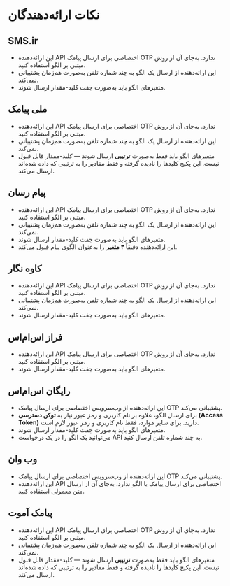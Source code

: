 # نکات ارائه‌دهندگان

## SMS.ir

- این ارائه‌دهنده API اختصاصی برای ارسال پیامک OTP ندارد. به‌جای آن از روش مبتنی بر الگو استفاده کنید.
- این ارائه‌دهنده از ارسال یک الگو به چند شماره تلفن به‌صورت هم‌زمان پشتیبانی نمی‌کند.
- متغیرهای الگو باید به‌صورت جفت کلید-مقدار ارسال شوند.

## ملی پیامک

- این ارائه‌دهنده API اختصاصی برای ارسال پیامک OTP ندارد. به‌جای آن از روش مبتنی بر الگو استفاده کنید.
- این ارائه‌دهنده از ارسال یک الگو به چند شماره تلفن به‌صورت هم‌زمان پشتیبانی نمی‌کند.
- متغیرهای الگو باید فقط به‌صورت **ترتیبی** ارسال شوند — کلید-مقدار قابل قبول نیست. این پکیج کلیدها را نادیده گرفته و فقط مقادیر را به ترتیبی که داده شده‌اند ارسال می‌کند.

## پیام رسان

- این ارائه‌دهنده API اختصاصی برای ارسال پیامک OTP ندارد. به‌جای آن از روش مبتنی بر الگو استفاده کنید.
- این ارائه‌دهنده از ارسال یک الگو به چند شماره تلفن به‌صورت هم‌زمان پشتیبانی نمی‌کند.
- متغیرهای الگو باید به‌صورت جفت کلید-مقدار ارسال شوند.
- این ارائه‌دهنده دقیقاً **۳ متغیر** را به‌عنوان الگوی پیام قبول می‌کند.

## کاوه نگار

- این ارائه‌دهنده API اختصاصی برای ارسال پیامک OTP ندارد. به‌جای آن از روش مبتنی بر الگو استفاده کنید.
- این ارائه‌دهنده از ارسال یک الگو به چند شماره تلفن به‌صورت هم‌زمان پشتیبانی نمی‌کند.
- متغیرهای الگو باید به‌صورت جفت کلید-مقدار ارسال شوند.

## فراز اس‌ام‌اس

- این ارائه‌دهنده API اختصاصی برای ارسال پیامک OTP ندارد. به‌جای آن از روش مبتنی بر الگو استفاده کنید.
- متغیرهای الگو باید به‌صورت جفت کلید-مقدار ارسال شوند.

## رایگان اس‌ام‌اس

- این ارائه‌دهنده از وب‌سرویس اختصاصی برای ارسال پیامک OTP پشتیبانی می‌کند.
- برای ارسال الگو، علاوه بر نام کاربری و رمز عبور نیاز به **توکن دسترسی (Access Token)** دارید. برای سایر موارد، فقط نام کاربری و رمز عبور لازم است.
- متغیرهای الگو باید به‌صورت جفت کلید-مقدار ارسال شوند.
- می‌توانید یک الگو را در یک درخواست API به چند شماره تلفن ارسال کنید.

## وب وان

- این ارائه‌دهنده از وب‌سرویس اختصاصی برای ارسال پیامک OTP پشتیبانی می‌کند.
- این ارائه‌دهنده API اختصاصی برای ارسال پیامک با الگو ندارد. به‌جای آن از ارسال متن معمولی استفاده کنید.

## پیامک آموت

- این ارائه‌دهنده API اختصاصی برای ارسال پیامک OTP ندارد. به‌جای آن از روش مبتنی بر الگو استفاده کنید.
- این ارائه‌دهنده از ارسال یک الگو به چند شماره تلفن به‌صورت هم‌زمان پشتیبانی نمی‌کند.
- متغیرهای الگو باید فقط به‌صورت **ترتیبی** ارسال شوند — کلید-مقدار قابل قبول نیست. این پکیج کلیدها را نادیده گرفته و فقط مقادیر را به ترتیبی که داده شده‌اند ارسال می‌کند.
